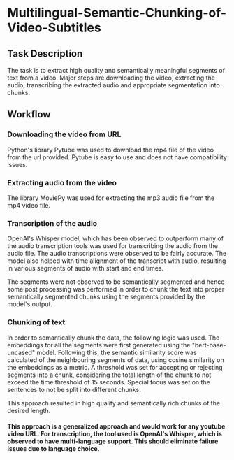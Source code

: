 # Multilingual-Semantic-Chunking-of-Video-Subtitles

## Task Description

The task is to extract high quality and semantically meaningful segments of text from a video. Major steps are downloading the video, extracting the audio, transcribing the extracted audio and appropriate segmentation into chunks.

## Workflow

### Downloading the video from URL

Python's library Pytube was used to download the mp4 file of the video from the url provided. Pytube is easy to use and does not have compatibility issues.

### Extracting audio from the video

The library MoviePy was used for extracting the mp3 audio file from the mp4 video file. 

### Transcription of the audio

OpenAI's Whisper model, which has been observed to outperform many of the audio transcription tools was used for transcribing the audio from the audio file. The audio transcriptions were observed to be fairly accurate. The model also helped with time alignment of the transcript with audio, resulting in various segments of audio with start and end times.

The segments were not observed to be semantically segmented and hence some post processing was performed in order to chunk the text into proper semantically segmented chunks using the segments provided by the model's output.

### Chunking of text

In order to semantically chunk the data, the following logic was used. The embeddings for all the segments were first generated using the "bert-base-uncased" model. Following this, the semantic similarity score was calculated of the neighbouring segments of data, using cosine similarity on the embeddings as a metric. A threshold was set for accepting or rejecting segments into a chunk, considering the total length of the chunk to not exceed the time threshold of 15 seconds. Special focus was set on the sentences to not be split into different chunks.

This approach resulted in high quality and semantically rich chunks of the desired length.

#### This approach is a generalized approach and would work for any youtube video URL. For transcription, the tool used is OpenAI's Whisper, which is observed to have multi-language support. This should eliminate failure issues due to language choice.
